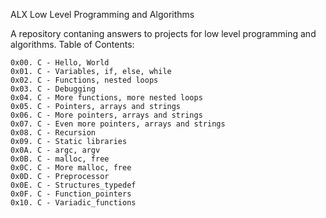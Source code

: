 ALX Low Level Programming and Algorithms

A repository contaning answers to projects for low level programming and algorithms.
Table of Contents:

    0x00. C - Hello, World
    0x01. C - Variables, if, else, while
    0x02. C - Functions, nested loops
    0x03. C - Debugging
    0x04. C - More functions, more nested loops
    0x05. C - Pointers, arrays and strings
    0x06. C - More pointers, arrays and strings
    0x07. C - Even more pointers, arrays and strings
    0x08. C - Recursion
    0x09. C - Static libraries
    0x0A. C - argc, argv
    0x0B. C - malloc, free
    0x0C. C - More malloc, free
    0x0D. C - Preprocessor
    0x0E. C - Structures_typedef
    0x0F. C - Function_pointers
    0x10. C - Variadic_functions 
